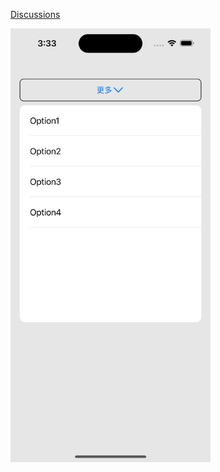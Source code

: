 [Discussions](https://github.com/shinrenpan/Note/discussions/4)

<img src="imgs/1.png" width=320px>
